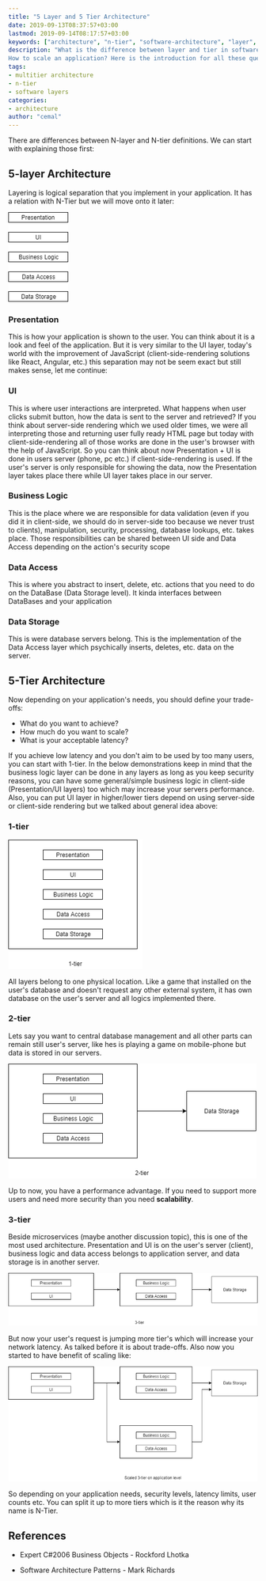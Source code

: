 ```yaml
---
title: "5 Layer and 5 Tier Architecture"
date: 2019-09-13T08:37:57+03:00
lastmod: 2019-09-14T08:17:57+03:00
keywords: ["architecture", "n-tier", "software-architecture", "layer", "5-layer architecture"]
description: "What is the difference between layer and tier in software development? What is n-tier architecture?
How to scale an application? Here is the introduction for all these questions."
tags:
- multitier architecture
- n-tier
- software layers
categories:
- architecture
author: "cemal"
---
```


There are differences between N-layer and N-tier definitions. We can start with explaining those first:

## 5-layer Architecture
Layering is logical separation that you implement in your application. It has a relation with N-Tier but we will 
move onto it later:

![5-layer](./5-layer.png)

### Presentation

This is how your application is shown to the user. You can think about it is a look and feel of the application. 
But it is very similar to the UI layer, today's world with the improvement of JavaScript (client-side-rendering solutions like React, Angular, etc.) this separation may not be seem exact 
but still makes sense, let me continue:

### UI

This is where user interactions are interpreted. What happens when user clicks submit button, how the data is sent to 
the server and retrieved? If you think about server-side rendering which we used older times, we were all interpreting 
those and returning user fully ready HTML page but today with client-side-rendering all of those works are done in the 
user's browser with the help of JavaScript. So you can think about now Presentation + UI is done in users server 
(phone, pc etc.) if client-side-rendering is used. If the user's server is only responsible for showing the data, 
now the Presentation layer takes place there while UI layer takes place in our server.

### Business Logic

This is the place where we are responsible for data validation (even if you did it in client-side, 
we should do in server-side too because we never trust to clients), manipulation, security, processing, 
database lookups, etc. takes place. Those responsibilities can be shared between UI side and Data Access depending 
on the action's security scope

### Data Access

This is where you abstract to insert, delete, etc. actions that you need to do on the DataBase (Data Storage level). 
It kinda interfaces between DataBases and your application

### Data Storage

This is were database servers belong. This is the implementation of the 
Data Access layer which psychically inserts, deletes, etc. data on the server.


## 5-Tier Architecture

Now depending on your application's needs, you should define your trade-offs:

 - What do you want to achieve?
 - How much do you want to scale? 
 - What is your acceptable latency?

If you achieve low latency and you don't aim to be used by too many users, you can start with 1-tier. 
In the below demonstrations keep in mind that the business logic layer can be done in any layers as long as you keep 
security reasons, you can have some general/simple business logic in client-side (Presentation/UI layers) too which may 
increase your servers performance. Also, you can put UI layer in higher/lower tiers depend on using server-side or 
client-side rendering but we talked about general idea above:

### 1-tier

![1-tier](./1-tier.png)

All layers belong to one physical location. Like a game that installed on the user's database and 
doesn't request any other external system, it has own database on the user's server and all logics implemented there.

### 2-tier

Lets say you want to central database management and all other parts can remain still user's server, like hes is 
playing a game on mobile-phone but data is stored in our servers.

![2-tier](./2-tier.png)

Up to now, you have a performance advantage. If you need to support more users and need more security 
than you need **scalability**.

### 3-tier
Beside microservices (maybe another discussion topic), this is one of the most used architecture. 
Presentation and UI is on the user's server (client), business logic and data access belongs to application server, 
and data storage is in another server.

![3-tier](./3-tier.png)


But now your user's request is jumping more tier's which will increase your network latency. 
As talked before it is about trade-offs. Also now you started to have benefit of scaling like:

![3-tier-scaled](./3-tier-scaled.png)

So depending on your application needs, security levels, latency limits, user counts etc. You can split it up to 
more tiers which is it the reason why its name is N-Tier.

References
----------

- Expert C#2006 Business Objects - Rockford Lhotka

- Software Architecture Patterns - Mark Richards
